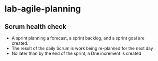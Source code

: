 # lab-agile-planning

## Scrum health check
- A sprint planning a forecast, a sprint backlog, and a sprint goal are created. 
- The result of the daily Scrum is work being re-planned for the next day
- No later than by the end of the sprint, a Dne increment is created
